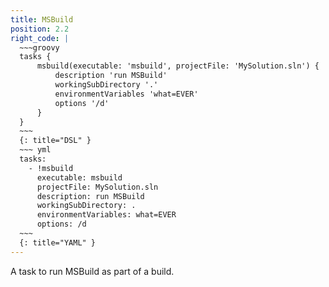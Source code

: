 ```yaml
---
title: MSBuild
position: 2.2
right_code: |
  ~~~groovy
  tasks {
      msbuild(executable: 'msbuild', projectFile: 'MySolution.sln') {
          description 'run MSBuild'
          workingSubDirectory '.'
          environmentVariables 'what=EVER'
          options '/d'
      }
  }
  ~~~
  {: title="DSL" }
  ~~~ yml
  tasks:
    - !msbuild
      executable: msbuild
      projectFile: MySolution.sln
      description: run MSBuild
      workingSubDirectory: .
      environmentVariables: what=EVER
      options: /d
  ~~~
  {: title="YAML" }
---
```

A task to run MSBuild as part of a build.